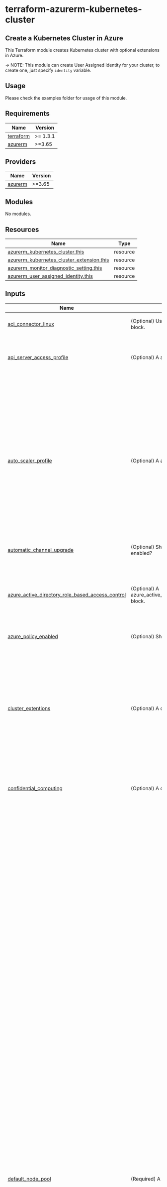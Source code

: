 # terraform-azurerm-kubernetes-cluster

## Create a Kubernetes Cluster in Azure

This Terraform module creates Kubernetes cluster with optional extensions in Azure.

-> NOTE: This module can create User Assigned Identity for your cluster, to create one, just specify `identity` variable.

## Usage

Please check the examples folder for usage of this module.

<!-- BEGIN_TF_DOCS -->
## Requirements

| Name | Version |
|------|---------|
| <a name="requirement_terraform"></a> [terraform](#requirement\_terraform) | >= 1.3.1 |
| <a name="requirement_azurerm"></a> [azurerm](#requirement\_azurerm) | >=3.65 |

## Providers

| Name | Version |
|------|---------|
| <a name="provider_azurerm"></a> [azurerm](#provider\_azurerm) | >=3.65 |

## Modules

No modules.

## Resources

| Name | Type |
|------|------|
| [azurerm_kubernetes_cluster.this](https://registry.terraform.io/providers/hashicorp/azurerm/latest/docs/resources/kubernetes_cluster) | resource |
| [azurerm_kubernetes_cluster_extension.this](https://registry.terraform.io/providers/hashicorp/azurerm/latest/docs/resources/kubernetes_cluster_extension) | resource |
| [azurerm_monitor_diagnostic_setting.this](https://registry.terraform.io/providers/hashicorp/azurerm/latest/docs/resources/monitor_diagnostic_setting) | resource |
| [azurerm_user_assigned_identity.this](https://registry.terraform.io/providers/hashicorp/azurerm/latest/docs/resources/user_assigned_identity) | resource |

## Inputs

| Name | Description | Type | Default | Required |
|------|-------------|------|---------|:--------:|
| <a name="input_aci_connector_linux"></a> [aci\_connector\_linux](#input\_aci\_connector\_linux) | (Optional) Used to define the ACI Connector Linux block. | <pre>object({<br>    subnet_name = string<br>  })</pre> | `null` | no |
| <a name="input_api_server_access_profile"></a> [api\_server\_access\_profile](#input\_api\_server\_access\_profile) | (Optional) A api\_server\_access\_profile block. | <pre>object({<br>    authorized_ip_ranges     = optional(set(string), null)<br>    subnet_id                = optional(string)<br>    vnet_integration_enabled = optional(bool, null)<br>  })</pre> | `null` | no |
| <a name="input_auto_scaler_profile"></a> [auto\_scaler\_profile](#input\_auto\_scaler\_profile) | (Optional) A auto\_scaler\_profile block. | <pre>object({<br>    balance_similar_node_groups      = optional(bool, false)<br>    expander                         = optional(string, null)<br>    max_graceful_termination_sec     = optional(number, null)<br>    max_node_provisioning_time       = optional(string, null)<br>    max_unready_nodes                = optional(number, null)<br>    max_unready_percentage           = optional(number, null)<br>    new_pod_scale_up_delay           = optional(string, null)<br>    scale_down_delay_after_add       = optional(string, null)<br>    scale_down_delay_after_delete    = optional(string, null)<br>    scale_down_delay_after_failure   = optional(string, null)<br>    scan_interval                    = optional(string, null)<br>    scale_down_unneeded              = optional(string, null)<br>    scale_down_unready               = optional(string, null)<br>    scale_down_utilization_threshold = optional(number, null)<br>    empty_bulk_delete_max            = optional(number, null)<br>    skip_nodes_with_local_storage    = optional(bool, true)<br>    skip_nodes_with_system_pods      = optional(bool, true)<br>  })</pre> | `null` | no |
| <a name="input_automatic_channel_upgrade"></a> [automatic\_channel\_upgrade](#input\_automatic\_channel\_upgrade) | (Optional) Should automatic channel upgrade be enabled? | `string` | `null` | no |
| <a name="input_azure_active_directory_role_based_access_control"></a> [azure\_active\_directory\_role\_based\_access\_control](#input\_azure\_active\_directory\_role\_based\_access\_control) | (Optional) A azure\_active\_directory\_role\_based\_access\_control block. | <pre>object({<br>    managed                = optional(bool, null)<br>    tenant_id              = optional(string, null)<br>    admin_group_object_ids = optional(list(string), null)<br>    azure_rbac_enabled     = optional(bool, null)<br>    client_app_id          = optional(string, null)<br>    server_app_id          = optional(string, null)<br>    server_app_secret      = optional(string, null)<br>  })</pre> | `null` | no |
| <a name="input_azure_policy_enabled"></a> [azure\_policy\_enabled](#input\_azure\_policy\_enabled) | (Optional) Should Azure Policy be enabled? | `bool` | `false` | no |
| <a name="input_cluster_extentions"></a> [cluster\_extentions](#input\_cluster\_extentions) | (Optional) A cluster\_extentions block. | <pre>list(object({<br>    name                             = string<br>    extension_type                   = string<br>    configuration_protected_settings = optional(map(string), null)<br>    configuration_settings           = optional(map(string), null)<br><br>    plan = optional(object({<br>      name           = string<br>      product        = string<br>      publisher      = string<br>      promotion_code = optional(string, null)<br>      version        = optional(string, null)<br>    }), null)<br><br>    release_train     = optional(string, null)<br>    release_namespace = optional(string, null)<br>    target_namespace  = optional(string, null)<br>    version           = optional(string, null)<br>  }))</pre> | `[]` | no |
| <a name="input_confidential_computing"></a> [confidential\_computing](#input\_confidential\_computing) | (Optional) A confidential\_computing block. | <pre>object({<br>    sgx_quote_helper_enabled = bool<br>  })</pre> | `null` | no |
| <a name="input_default_node_pool"></a> [default\_node\_pool](#input\_default\_node\_pool) | (Required) A default\_node\_pool\_name block. | <pre>object({<br>    name                                = string<br>    vm_size                             = string<br>    capacity_reservation_group_id       = optional(string, null)<br>    custom_ca_trust_enabled             = optional(bool, null)<br>    custom_ca_trust_certificates_base64 = optional(list(string), null)<br>    enable_host_encryption              = optional(bool, null)<br>    enable_node_public_ip               = optional(bool, null)<br><br>    kubelet_config = optional(object({<br>      allowed_unsafe_sysctls          = optional(list(string), null)<br>      container_log_max_line          = optional(number, null)<br>      container_log_max_size_mb       = optional(number, null)<br>      cpu_cfs_quota_enabled           = optional(bool, null)<br>      cpu_cfs_quota_period            = optional(string, null)<br>      cpu_manager_policy              = optional(string, null)<br>      image_gc_high_threshold_percent = optional(number, null)<br>      image_gc_high_threshold         = optional(string, null)<br>      image_gc_low_threshold          = optional(string, null)<br>      pod_max_pid                     = optional(number, null)<br>      topology_manager_policy         = optional(string, null)<br>    }), null)<br><br>    linux_os_config = optional(object({<br>      swap_file_size_mb = optional(number, null)<br>      sysctl_config = optional(object({<br>        fs_aio_max_nr                      = optional(number, null)<br>        fs_file_max                        = optional(number, null)<br>        fs_inotify_max_user_watches        = optional(number, null)<br>        fs_nr_open                         = optional(number, null)<br>        kernel_threads_max                 = optional(number, null)<br>        net_core_netdev_max_backlog        = optional(number, null)<br>        net_core_optmem_max                = optional(number, null)<br>        net_core_rmem_default              = optional(number, null)<br>        net_core_rmem_max                  = optional(number, null)<br>        net_core_somaxconn                 = optional(number, null)<br>        net_core_wmem_default              = optional(number, null)<br>        net_core_wmem_max                  = optional(number, null)<br>        net_ipv4_ip_local_port_range_max   = optional(number, null)<br>        net_ipv4_ip_local_port_range_min   = optional(number, null)<br>        net_ipv4_neigh_default_gc_thresh1  = optional(number, null)<br>        net_ipv4_neigh_default_gc_thresh2  = optional(number, null)<br>        net_ipv4_neigh_default_gc_thresh3  = optional(number, null)<br>        net_ipv4_tcp_fin_timeout           = optional(number, null)<br>        net_ipv4_tcp_keepalive_intvl       = optional(number, null)<br>        net_ipv4_tcp_keepalive_probes      = optional(number, null)<br>        net_ipv4_tcp_keepalive_time        = optional(number, null)<br>        net_ipv4_tcp_max_syn_backlog       = optional(number, null)<br>        net_ipv4_tcp_max_tw_buckets        = optional(number, null)<br>        net_ipv4_tcp_tw_reuse              = optional(number, null)<br>        net_netfilter_nf_conntrack_buckets = optional(number, null)<br>        net_netfilter_nf_conntrack_max     = optional(number, null)<br>        vm_max_map_count                   = optional(number, null)<br>        vm_swappiness                      = optional(number, null)<br>        vm_vfs_cache_pressure              = optional(number, null)<br>      }))<br>      transparent_huge_page_defrag  = optional(string, null)<br>      transparent_huge_page_enabled = optional(string, null)<br>    }), null)<br><br>    fips_enabled       = optional(bool, null)<br>    kubelet_disk_type  = optional(string, null)<br>    max_pods           = optional(number, null)<br>    message_of_the_day = optional(string, null)<br><br>    node_network_profile = optional(object({<br>      node_public_ip_tags = optional(map(string), null)<br>    }), null)<br><br>    node_public_ip_prefix_id     = optional(string, null)<br>    node_labels                  = optional(map(string), null)<br>    node_taints                  = optional(list(string), null)<br>    only_critical_addons_enabled = optional(bool, null)<br>    orchestrator_version         = optional(string, null)<br>    os_disk_size_gb              = optional(number, null)<br>    os_disk_type                 = optional(string, null)<br>    os_sku                       = optional(string, null)<br>    pod_subnet_id                = optional(string, null)<br>    proximity_placement_group_id = optional(string, null)<br>    scale_down_mode              = optional(string, null)<br>    temporary_name_for_rotation  = optional(string, null)<br>    type                         = optional(string, null)<br>    tags                         = optional(map(string), null)<br>    ultra_ssd_enabled            = optional(bool, null)<br><br>    upgrade_settings = optional(object({<br>      max_surge = optional(number, null)<br>    }), null)<br><br>    vnet_subnet_id   = optional(string, null)<br>    workload_runtime = optional(string, null)<br>    zones            = optional(list(string), null)<br>    max_count        = optional(number, null)<br>    min_count        = optional(number, null)<br>    node_count       = optional(number, null)<br>  })</pre> | n/a | yes |
| <a name="input_diagnostic_settings"></a> [diagnostic\_settings](#input\_diagnostic\_settings) | (Optional) A diagnostic\_settings block. | <pre>object({<br>    name                           = string<br>    eventhub_name                  = optional(string, null)<br>    eventhub_authorization_rule_id = optional(string, null)<br>    log_analytics_workspace_id     = optional(string, null)<br>    storage_account_id             = optional(string, null)<br>    log_analytics_destination_type = optional(string, null)<br>    partner_solution_id            = optional(string, null)<br><br>    enabled_log = optional(object({<br>      category       = optional(string, null)<br>      category_group = optional(string, null)<br><br>      retention_policy = optional(object({<br>        enabled = optional(bool, null)<br>        days    = optional(number, null)<br>      }), null)<br>    }), null)<br><br>    metrics = optional(object({<br>      category = optional(string, null)<br>      enabled  = optional(bool, null)<br>      retention_policy = optional(object({<br>        enabled = optional(bool, null)<br>        days    = optional(number, null)<br>      }), null)<br>    }), null)<br>  })</pre> | `null` | no |
| <a name="input_disk_encryption_set_id"></a> [disk\_encryption\_set\_id](#input\_disk\_encryption\_set\_id) | (Optional) The ID of the Disk Encryption Set to use for enabling encryption at rest. | `string` | `null` | no |
| <a name="input_dns_prefix"></a> [dns\_prefix](#input\_dns\_prefix) | (Optional) The DNS prefix to use for the Kubernetes Cluster. | `string` | `null` | no |
| <a name="input_dns_prefix_private_cluster"></a> [dns\_prefix\_private\_cluster](#input\_dns\_prefix\_private\_cluster) | (Optional) The DNS prefix to use for the Kubernetes Cluster private cluster. | `string` | `null` | no |
| <a name="input_edge_zone"></a> [edge\_zone](#input\_edge\_zone) | (Optional) The name of the Edge Zone to use for the Kubernetes Cluster. | `string` | `null` | no |
| <a name="input_http_application_routing_enabled"></a> [http\_application\_routing\_enabled](#input\_http\_application\_routing\_enabled) | (Optional) Should HTTP application routing be enabled? | `bool` | `false` | no |
| <a name="input_http_proxy_config"></a> [http\_proxy\_config](#input\_http\_proxy\_config) | (Optional) A http\_proxy\_config block. | <pre>object({<br>    http_proxy  = optional(string, null)<br>    https_proxy = optional(string, null)<br>    no_proxy    = optional(list(string), null)<br>    trusted_ca  = optional(string, null)<br>  })</pre> | `null` | no |
| <a name="input_identity"></a> [identity](#input\_identity) | (Optional) Used to define a Managed Service Identity for the Kubernetes Cluster. | <pre>object({<br>    name = string<br>    tags = optional(map(string), null)<br>  })</pre> | `null` | no |
| <a name="input_image_cleaner_enabled"></a> [image\_cleaner\_enabled](#input\_image\_cleaner\_enabled) | (Optional) Should image cleaner be enabled? | `bool` | `false` | no |
| <a name="input_image_cleaner_interval_hours"></a> [image\_cleaner\_interval\_hours](#input\_image\_cleaner\_interval\_hours) | (Optional) The interval in hours for the image cleaner to run. | `number` | `48` | no |
| <a name="input_ingress_application_gateway"></a> [ingress\_application\_gateway](#input\_ingress\_application\_gateway) | (Optional) A ingress\_application\_gateway block. | <pre>object({<br>    gateway_id   = optional(string, null)<br>    gateway_name = optional(string, null)<br>    subnet_id    = optional(string, null)<br>    subnet_cidr  = optional(string, null)<br>  })</pre> | `null` | no |
| <a name="input_key_management_service"></a> [key\_management\_service](#input\_key\_management\_service) | (Optional) A key\_management\_service block. | <pre>object({<br>    key_vault_key_id         = string<br>    key_vault_network_access = optional(string, null)<br>  })</pre> | `null` | no |
| <a name="input_key_vault_secrets_provider"></a> [key\_vault\_secrets\_provider](#input\_key\_vault\_secrets\_provider) | (Optional) A key\_vault\_secrets\_provider block. | <pre>object({<br>    secret_rotation_enabled  = optional(bool, null)<br>    secret_rotation_interval = optional(string, null)<br>  })</pre> | `null` | no |
| <a name="input_kubelet_identity"></a> [kubelet\_identity](#input\_kubelet\_identity) | (Optional) A kubelet\_identity block. | <pre>object({<br>    client_id                 = optional(string, null)<br>    object_id                 = optional(string, null)<br>    user_assigned_identity_id = optional(string, null)<br>  })</pre> | `null` | no |
| <a name="input_kubernetes_version"></a> [kubernetes\_version](#input\_kubernetes\_version) | (Required) The Kubernetes version to use for this Kubernetes Cluster. | `string` | `null` | no |
| <a name="input_linux_profile"></a> [linux\_profile](#input\_linux\_profile) | (Optional) A linux\_profile block. | <pre>object({<br>    admin_username = string<br>    ssh_key = object({<br>      key_data = string<br>    })<br>  })</pre> | `null` | no |
| <a name="input_local_account_disabled"></a> [local\_account\_disabled](#input\_local\_account\_disabled) | (Optional) Should local account be disabled? | `bool` | `false` | no |
| <a name="input_location"></a> [location](#input\_location) | (Required) The location in which to create the Kubernetes Cluster. | `string` | n/a | yes |
| <a name="input_maintenance_window"></a> [maintenance\_window](#input\_maintenance\_window) | (Optional) A maintenance\_window block. | <pre>object({<br>    allowed = optional(list(object({<br>      day   = string<br>      hours = list(number)<br>    })), [])<br>    not_allowed = optional(list(object({<br>      end   = string<br>      start = string<br>    })), [])<br>  })</pre> | `null` | no |
| <a name="input_maintenance_window_auto_upgrade"></a> [maintenance\_window\_auto\_upgrade](#input\_maintenance\_window\_auto\_upgrade) | (Optional) Configuration block for the maintenance window auto upgrade settings. | <pre>object({<br>    frequency   = string<br>    interval    = number<br>    duration    = number<br>    day_of_week = optional(string, null)<br>    week_index  = optional(string, null)<br>    start_time  = optional(string, null)<br>    utc_offset  = optional(number, null)<br>    start_date  = optional(string, null)<br><br>    not_allowed = optional(list(object({<br>      end   = string<br>      start = string<br>    })), [])<br>  })</pre> | `null` | no |
| <a name="input_maintenance_window_node_os"></a> [maintenance\_window\_node\_os](#input\_maintenance\_window\_node\_os) | (Optional) A maintenance\_window\_node\_os block. | <pre>object({<br>    frequency   = string<br>    interval    = number<br>    duration    = number<br>    day_of_week = optional(string, null)<br>    week_index  = optional(string, null)<br>    start_time  = optional(string, null)<br>    utc_offset  = optional(number, null)<br>    start_date  = optional(string, null)<br><br>    not_allowed = optional(list(object({<br>      end   = string<br>      start = string<br>    })), [])<br>  })</pre> | `null` | no |
| <a name="input_microsoft_defender"></a> [microsoft\_defender](#input\_microsoft\_defender) | (Optional) Should Microsoft Defender be enabled? | <pre>object({<br>    log_analytics_workspace_id = string<br>  })</pre> | `null` | no |
| <a name="input_monitor_metrics"></a> [monitor\_metrics](#input\_monitor\_metrics) | (Optional) Specifies a Prometheus add-on profile for the Kubernetes Cluster. A monitor\_metrics block as defined below. | <pre>object({<br>    annotations_allowed = optional(string, null)<br>    labels_allowed      = optional(string, null)<br>  })</pre> | `null` | no |
| <a name="input_name"></a> [name](#input\_name) | (Required) The name of the Kubernetes Cluster. | `string` | n/a | yes |
| <a name="input_network_profile"></a> [network\_profile](#input\_network\_profile) | (Optional) A network\_profile block. | <pre>object({<br>    network_plugin      = string<br>    network_mode        = optional(string, null)<br>    network_policy      = optional(string, null)<br>    dns_service_ip      = optional(string, null)<br>    docker_bridge_cidr  = optional(string, null)<br>    ebpf_data_plane     = optional(string, null)<br>    network_plugin_mode = optional(string, null)<br>    outbound_type       = optional(string, null)<br>    pod_cidr            = optional(string, null)<br>    pod_cidrs           = optional(list(string), null)<br>    service_cidr        = optional(string, null)<br>    service_cidrs       = optional(list(string), null)<br>    ip_versions         = optional(list(string), null)<br>    load_balancer_sku   = optional(string, null)<br><br>    load_balancer_profile = optional(object({<br>      idle_timeout_in_minutes     = optional(number, null)<br>      managed_outbound_ip_count   = optional(number, null)<br>      managed_outbound_ipv6_count = optional(number, null)<br>      outbound_ip_address_ids     = optional(list(string), null)<br>      outbound_ip_prefix_ids      = optional(list(string), null)<br>      outbound_ports_allocated    = optional(number, null)<br>    }), null)<br><br>    nat_gateway_profile = optional(object({<br>      idle_timeout_in_minutes   = optional(number, null)<br>      managed_outbound_ip_count = optional(number, null)<br>    }), null)<br>  })</pre> | `null` | no |
| <a name="input_node_os_channel_upgrade"></a> [node\_os\_channel\_upgrade](#input\_node\_os\_channel\_upgrade) | (Optional) The node OS channel upgrade to use for the Kubernetes Cluster. | `string` | `null` | no |
| <a name="input_node_resource_group"></a> [node\_resource\_group](#input\_node\_resource\_group) | (Optional) The name of the resource group containing the Kubernetes Cluster nodes. | `string` | `null` | no |
| <a name="input_oidc_issuer_enabled"></a> [oidc\_issuer\_enabled](#input\_oidc\_issuer\_enabled) | (Optional) Should OIDC issuer be enabled? | `bool` | `false` | no |
| <a name="input_oms_agent"></a> [oms\_agent](#input\_oms\_agent) | (Optional) A oms\_agent block. | <pre>object({<br>    log_analytics_workspace_id = string<br>  })</pre> | `null` | no |
| <a name="input_open_service_mesh_enabled"></a> [open\_service\_mesh\_enabled](#input\_open\_service\_mesh\_enabled) | (Optional) Should open service mesh be enabled? | `bool` | `false` | no |
| <a name="input_private_cluster_enabled"></a> [private\_cluster\_enabled](#input\_private\_cluster\_enabled) | (Optional) Should private cluster be enabled? | `bool` | `false` | no |
| <a name="input_private_cluster_public_fqdn_enabled"></a> [private\_cluster\_public\_fqdn\_enabled](#input\_private\_cluster\_public\_fqdn\_enabled) | (Optional) Should private cluster public FQDN be enabled? | `bool` | `false` | no |
| <a name="input_private_dns_zone_id"></a> [private\_dns\_zone\_id](#input\_private\_dns\_zone\_id) | (Optional) The ID of the Private DNS Zone to use for the Kubernetes Cluster. | `string` | `null` | no |
| <a name="input_public_network_access_enabled"></a> [public\_network\_access\_enabled](#input\_public\_network\_access\_enabled) | (Optional) Should public network access be enabled? | `bool` | `false` | no |
| <a name="input_resource_group_name"></a> [resource\_group\_name](#input\_resource\_group\_name) | (Required) The name of the resource group in which to create the Kubernetes Cluster. | `string` | n/a | yes |
| <a name="input_role_based_access_control_enabled"></a> [role\_based\_access\_control\_enabled](#input\_role\_based\_access\_control\_enabled) | (Optional) Should role based access control be enabled? | `bool` | `false` | no |
| <a name="input_run_command_enabled"></a> [run\_command\_enabled](#input\_run\_command\_enabled) | (Optional) Should run command be enabled? | `bool` | `false` | no |
| <a name="input_service_mesh_profile"></a> [service\_mesh\_profile](#input\_service\_mesh\_profile) | (Optional) A service\_mesh\_profile block. | <pre>object({<br>    mode                             = string<br>    internal_ingress_gateway_enabled = optional(bool, null)<br>    external_ingress_gateway_enabled = optional(bool, null)<br>  })</pre> | `null` | no |
| <a name="input_service_principal"></a> [service\_principal](#input\_service\_principal) | (Optional) Used to define a Service Principal for the Kubernetes Cluster. | <pre>object({<br>    client_id     = string<br>    client_secret = string<br>  })</pre> | `null` | no |
| <a name="input_sku_tier"></a> [sku\_tier](#input\_sku\_tier) | (Optional) The SKU tier to use for this Kubernetes Cluster. | `string` | `null` | no |
| <a name="input_storage_profile"></a> [storage\_profile](#input\_storage\_profile) | (Optional) A storage\_profile block. | <pre>object({<br>    blob_driver_enabled         = optional(bool, null)<br>    disk_driver_enabled         = optional(bool, null)<br>    disk_driver_version         = optional(string, null)<br>    file_driver_enabled         = optional(bool, null)<br>    snapshot_controller_enabled = optional(bool, null)<br>  })</pre> | `null` | no |
| <a name="input_tags"></a> [tags](#input\_tags) | (Optional) A mapping of tags to assign to the resource. | `map(string)` | `null` | no |
| <a name="input_web_app_routing"></a> [web\_app\_routing](#input\_web\_app\_routing) | (Optional) A web\_app\_routing block. | <pre>object({<br>    dns_zone_id = string<br>  })</pre> | `null` | no |
| <a name="input_windows_profile"></a> [windows\_profile](#input\_windows\_profile) | (Optional) A windows\_profile block. | <pre>object({<br>    admin_username = string<br>    admin_password = optional(string, null)<br>    license        = optional(string, null)<br><br>    gmsa = optional(object({<br>      dns_server  = optional(string, null)<br>      root_domain = optional(string, null)<br>    }), null)<br>  })</pre> | `null` | no |
| <a name="input_workload_autoscaler_profile"></a> [workload\_autoscaler\_profile](#input\_workload\_autoscaler\_profile) | (Optional) A workload\_autoscaler\_profile block. | <pre>object({<br>    keda_enabled                    = optional(bool, null)<br>    vertical_pod_autoscaler_enabled = optional(bool, null)<br>  })</pre> | `null` | no |
| <a name="input_workload_identity_enabled"></a> [workload\_identity\_enabled](#input\_workload\_identity\_enabled) | (Optional) Should workload identity be enabled? | `bool` | `false` | no |

## Outputs

| Name | Description |
|------|-------------|
| <a name="output_aci_connector_linux_identity_client_id"></a> [aci\_connector\_linux\_identity\_client\_id](#output\_aci\_connector\_linux\_identity\_client\_id) | The client ID for the Azure Kubernetes Managed Cluster. |
| <a name="output_aci_connector_linux_identity_object_id"></a> [aci\_connector\_linux\_identity\_object\_id](#output\_aci\_connector\_linux\_identity\_object\_id) | The object ID for the Azure Kubernetes Managed Cluster. |
| <a name="output_aci_connector_linux_identity_user_assigned_identity_id"></a> [aci\_connector\_linux\_identity\_user\_assigned\_identity\_id](#output\_aci\_connector\_linux\_identity\_user\_assigned\_identity\_id) | The user assigned identity ID for the Azure Kubernetes Managed Cluster. |
| <a name="output_effective_outbound_ips"></a> [effective\_outbound\_ips](#output\_effective\_outbound\_ips) | The effective outbound IP resources for the Azure Kubernetes Managed Cluster. |
| <a name="output_fqdn"></a> [fqdn](#output\_fqdn) | The FQDN of the Azure Kubernetes Managed Cluster. |
| <a name="output_http_application_routing_zone_name"></a> [http\_application\_routing\_zone\_name](#output\_http\_application\_routing\_zone\_name) | The DNS Zone Name for the HTTP Application Routing Zone. |
| <a name="output_id"></a> [id](#output\_id) | The ID of the Kubernetes Cluster. |
| <a name="output_identity_principal_id"></a> [identity\_principal\_id](#output\_identity\_principal\_id) | Specifies the principal id of the managed identity of the AKS cluster. |
| <a name="output_identity_tenant_id"></a> [identity\_tenant\_id](#output\_identity\_tenant\_id) | The tenant ID for the Azure Kubernetes Managed Cluster. |
| <a name="output_ingress_appgw_effective_gateway_id"></a> [ingress\_appgw\_effective\_gateway\_id](#output\_ingress\_appgw\_effective\_gateway\_id) | The effective gateway ID for the Azure Kubernetes Managed Cluster. |
| <a name="output_ingress_appgw_identity_client_id"></a> [ingress\_appgw\_identity\_client\_id](#output\_ingress\_appgw\_identity\_client\_id) | The client ID for the Azure Kubernetes Managed Cluster. |
| <a name="output_ingress_appgw_identity_object_id"></a> [ingress\_appgw\_identity\_object\_id](#output\_ingress\_appgw\_identity\_object\_id) | The object ID for the Azure Kubernetes Managed Cluster. |
| <a name="output_ingress_appgw_user_assigned_identity_id"></a> [ingress\_appgw\_user\_assigned\_identity\_id](#output\_ingress\_appgw\_user\_assigned\_identity\_id) | The user assigned identity ID for the Azure Kubernetes Managed Cluster. |
| <a name="output_keyvault_secret_provider_client_id"></a> [keyvault\_secret\_provider\_client\_id](#output\_keyvault\_secret\_provider\_client\_id) | The client ID for the Azure Kubernetes Managed Cluster. |
| <a name="output_keyvault_secret_provider_object_id"></a> [keyvault\_secret\_provider\_object\_id](#output\_keyvault\_secret\_provider\_object\_id) | The object ID for the Azure Kubernetes Managed Cluster. |
| <a name="output_keyvault_secret_provider_user_assigned_identity_id"></a> [keyvault\_secret\_provider\_user\_assigned\_identity\_id](#output\_keyvault\_secret\_provider\_user\_assigned\_identity\_id) | The user assigned identity ID for the Azure Kubernetes Managed Cluster. |
| <a name="output_kube_admin_config_client_certificate"></a> [kube\_admin\_config\_client\_certificate](#output\_kube\_admin\_config\_client\_certificate) | The Kubernetes Admin Config Client Certificate for the Azure Kubernetes Managed Cluster. |
| <a name="output_kube_admin_config_client_key"></a> [kube\_admin\_config\_client\_key](#output\_kube\_admin\_config\_client\_key) | The Kubernetes Admin Config Client Key for the Azure Kubernetes Managed Cluster. |
| <a name="output_kube_admin_config_cluster_ca_certificate"></a> [kube\_admin\_config\_cluster\_ca\_certificate](#output\_kube\_admin\_config\_cluster\_ca\_certificate) | The Kubernetes Admin Config Cluster CA Certificate for the Azure Kubernetes Managed Cluster. |
| <a name="output_kube_admin_config_host"></a> [kube\_admin\_config\_host](#output\_kube\_admin\_config\_host) | The Kubernetes Admin Config Host for the Azure Kubernetes Managed Cluster. |
| <a name="output_kube_admin_config_password"></a> [kube\_admin\_config\_password](#output\_kube\_admin\_config\_password) | The Kubernetes Admin Config Password for the Azure Kubernetes Managed Cluster. |
| <a name="output_kube_admin_config_raw"></a> [kube\_admin\_config\_raw](#output\_kube\_admin\_config\_raw) | The Kubernetes Admin Config Raw for the Azure Kubernetes Managed Cluster. |
| <a name="output_kube_config_client_certificate"></a> [kube\_config\_client\_certificate](#output\_kube\_config\_client\_certificate) | The Kubernetes Config Client Certificate for the Azure Kubernetes Managed Cluster. |
| <a name="output_kube_config_client_key"></a> [kube\_config\_client\_key](#output\_kube\_config\_client\_key) | The Kubernetes Config Client Key for the Azure Kubernetes Managed Cluster. |
| <a name="output_kube_config_cluster_ca_certificate"></a> [kube\_config\_cluster\_ca\_certificate](#output\_kube\_config\_cluster\_ca\_certificate) | The Kubernetes Config Cluster CA Certificate for the Azure Kubernetes Managed Cluster. |
| <a name="output_kube_config_host"></a> [kube\_config\_host](#output\_kube\_config\_host) | The Kubernetes Config Host for the Azure Kubernetes Managed Cluster. |
| <a name="output_kube_config_password"></a> [kube\_config\_password](#output\_kube\_config\_password) | The Kubernetes Config Password for the Azure Kubernetes Managed Cluster. |
| <a name="output_kube_config_raw"></a> [kube\_config\_raw](#output\_kube\_config\_raw) | The Kubernetes Config Raw for the Azure Kubernetes Managed Cluster. |
| <a name="output_node_resource_group"></a> [node\_resource\_group](#output\_node\_resource\_group) | The Node Resource Group for the Azure Kubernetes Managed Cluster. |
| <a name="output_node_resource_group_id"></a> [node\_resource\_group\_id](#output\_node\_resource\_group\_id) | The Node Resource Group ID for the Azure Kubernetes Managed Cluster. |
| <a name="output_nodepool_identity_object_id"></a> [nodepool\_identity\_object\_id](#output\_nodepool\_identity\_object\_id) | The object ID for the Azure Kubernetes Managed Cluster. |
| <a name="output_oidc_issuer_url"></a> [oidc\_issuer\_url](#output\_oidc\_issuer\_url) | The OIDC Issuer URL for the Azure Kubernetes Managed Cluster. |
| <a name="output_oms_agent_identity_client_id"></a> [oms\_agent\_identity\_client\_id](#output\_oms\_agent\_identity\_client\_id) | The client ID for the Azure Kubernetes Managed Cluster. |
| <a name="output_oms_agent_identity_object_id"></a> [oms\_agent\_identity\_object\_id](#output\_oms\_agent\_identity\_object\_id) | The object ID for the Azure Kubernetes Managed Cluster. |
| <a name="output_oms_agent_user_assigned_identity_id"></a> [oms\_agent\_user\_assigned\_identity\_id](#output\_oms\_agent\_user\_assigned\_identity\_id) | The user assigned identity ID for the Azure Kubernetes Managed Cluster. |
| <a name="output_portal_fqdn"></a> [portal\_fqdn](#output\_portal\_fqdn) | The portal FQDN of the Azure Kubernetes Managed Cluster. |
| <a name="output_private_fqdn"></a> [private\_fqdn](#output\_private\_fqdn) | The private FQDN of the Azure Kubernetes Managed Cluster. |
| <a name="output_workload_autoscaler_profile_vertical_pod_autoscaler_controlled_values"></a> [workload\_autoscaler\_profile\_vertical\_pod\_autoscaler\_controlled\_values](#output\_workload\_autoscaler\_profile\_vertical\_pod\_autoscaler\_controlled\_values) | The controlled values for the Azure Kubernetes Managed Cluster. |
| <a name="output_workload_autoscaler_profile_vertical_pod_autoscaler_update_mode"></a> [workload\_autoscaler\_profile\_vertical\_pod\_autoscaler\_update\_mode](#output\_workload\_autoscaler\_profile\_vertical\_pod\_autoscaler\_update\_mode) | The update mode for the Azure Kubernetes Managed Cluster. |
<!-- END_TF_DOCS -->